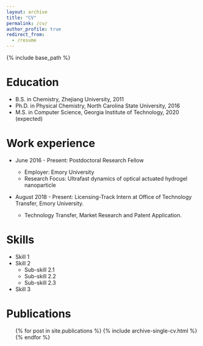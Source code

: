```yaml
---
layout: archive
title: "CV"
permalink: /cv/
author_profile: true
redirect_from:
  - /resume
---
```


{% include base_path %}

Education
======
* B.S. in Chemistry, Zhejiang University, 2011
* Ph.D. in Physical Chemistry, North Carolina State University, 2016
* M.S. in Computer Science, Georgia Institute of Technology, 2020 (expected)

Work experience
======
* June 2016 - Present: Postdoctoral Research Fellow
  * Employer: Emory University
  * Research Focus: Ultrafast dynamics of optical actuated hydrogel nanoparticle

* August 2018 - Present: Licensing-Track Intern at Office of Technology Transfer, Emory University.  
  * Technology Transfer, Market Research and Patent Application.
  
Skills
======
* Skill 1
* Skill 2
  * Sub-skill 2.1
  * Sub-skill 2.2
  * Sub-skill 2.3
* Skill 3

Publications
======
  <ul>{% for post in site.publications %}
    {% include archive-single-cv.html %}
  {% endfor %}</ul>
  


